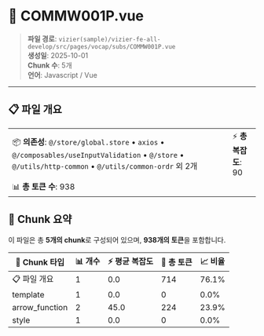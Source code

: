 # 📄 COMMW001P.vue

> **파일 경로**: `vizier(sample)/vizier-fe-all-develop/src/pages/vocap/subs/COMMW001P.vue`  
> **생성일**: 2025-10-01  
> **Chunk 수**: 5개  
> **언어**: Javascript / Vue
---





## 📋 파일 개요

| | |
|--|--|
| 📦 **의존성**: `@/store/global.store` • `axios` • `@/composables/useInputValidation` • `@/store` • `@/utils/http-common` • `@/utils/common-ordr` 외 2개 | ⚡ **총 복잡도**: 90 |
| 📊 **총 토큰 수**: 938 |  |






## 🧩 Chunk 요약

이 파일은 총 **5개의 chunk**로 구성되어 있으며, **938개의 토큰**을 포함합니다.

| 🧩 Chunk 타입 | 📊 개수 | ⚡ 평균 복잡도 | 📝 총 토큰 | 📈 비율 |
|---------------|--------|-------------|----------|--------|
| 📋 파일 개요 | 1 | 0.0 | 714 | 76.1% |
| template | 1 | 0.0 | 0 | 0.0% |
| arrow_function | 2 | 45.0 | 224 | 23.9% |
| style | 1 | 0.0 | 0 | 0.0% |

